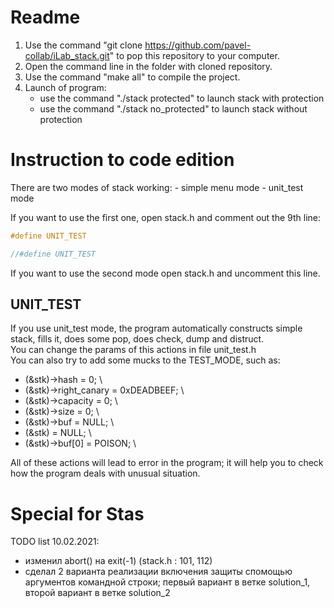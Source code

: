 # Readme
1. Use the command "git clone https://github.com/pavel-collab/iLab_stack.git" to pop this repository to your computer.
2. Open the command line in the folder with cloned repository.
3. Use the command "make all" to compile the project.
4. Launch of program:    
    + use the command "./stack protected" to launch stack with protection
    + use the command "./stack no_protected" to launch stack without protection

# Instruction to code edition
There are two modes of stack working:
    - simple menu mode
    - unit_test mode    

If you want to use the first one, open stack.h and comment out the 9th line:    
```C
#define UNIT_TEST
```
```C
//#define UNIT_TEST
```
If you want to use the second mode open stack.h and uncomment this line.

## UNIT_TEST
If you use unit_test mode, the program automatically constructs simple stack, fills it, does some pop, does check, dump and distruct.   
You can change the params of this actions in file unit_test.h   
You can also try to add some mucks to the TEST_MODE, such as:
- (&stk)->hash = 0; \
- (&stk)->right_canary = 0xDEADBEEF; \
- (&stk)->capacity = 0; \
- (&stk)->size = 0; \
- (&stk)->buf = NULL; \
- (&stk) = NULL; \
- (&stk)->buf[0] = POISON; \

All of these actions will lead to error in the program; it will help you to check how the program deals with unusual situation.
# Special for Stas
TODO list 10.02.2021:
- изменил abort() на exit(-1) (stack.h : 101, 112)
- сделал 2 варианта реализации включения защиты спомощью аргументов командной строки; первый вариант в ветке solution_1, второй вариант в ветке solution_2
